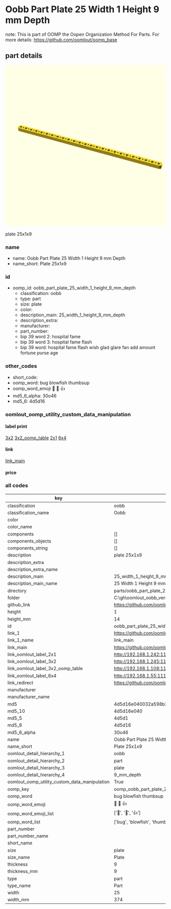# Oobb Part Plate 25 Width 1 Height 9 mm Depth  

note: This is part of OOMP the Oopen Organization Method For Parts. For more details: https://github.com/oomlout/oomp_base

##  part details
  

[![](3dpr.png)](3dpr.png)

plate 25x1x9



### name
* name: Oobb Part Plate 25 Width 1 Height 9 mm Depth
* name_short: Plate 25x1x9 
### id
* oomp_id: oobb_part_plate_25_width_1_height_9_mm_depth
  * classification: oobb
  * type: part
  * size: plate
  * color: 
  * description_main: 25_width_1_height_9_mm_depth
  * description_extra: 
  * manufacturer: 
  * part_number: 
  * bip 39 word 2: hospital fame
  * bip 39 word 3: hospital fame flash
  * bip 39 word: hospital fame flash wish glad glare fan add amount fortune purse age

### other_codes
* short_code: 
* oomp_word: bug blowfish thumbsup
* oomp_word_emoji :bug: :blowfish: :thumbsup:
* md5_6_alpha: 30o46
* md5_6: 4d5d16






### oomlout_oomp_utility_custom_data_manipulation
#### label print
[3x2](http://192.168.1.245:1112/?label=oomp%2030o46)
[3x2_oomp_table](http://192.168.1.108:1112/?label=oomp%2030o46)
[2x1](http://192.168.1.242:1112/?label=oomp%2030o46)
[6x4](http://192.168.1.55:1112/?label=oomp%2030o46)    

#### link

[link_main](https://github.com/oomlout/oomlout_oobb_version_4_generated_parts/tree/main/navigation_oomp/oobb/part/plate/25_width_1_height_9_mm_depth/part)                              

#### price







### all codes 
| key | value |  
| --- | --- |  
| classification | oobb |  
| classification_name | Oobb |  
| color |  |  
| color_name |  |  
| components | [] |  
| components_objects | [] |  
| components_string | [] |  
| description | plate 25x1x9 |  
| description_extra |  |  
| description_extra_name |  |  
| description_main | 25_width_1_height_9_mm_depth |  
| description_main_name | 25 Width 1 Height 9 mm Depth |  
| directory | parts/oobb_part_plate_25_width_1_height_9_mm_depth |  
| folder | C:\gh\oomlout_oobb_version_4_generated_parts\parts\oobb_part_plate_25_width_1_height_9_mm_depth |  
| github_link | https://github.com/oomlout/oomlout_oomp_part_src/tree/main/parts/oobb_part_plate_25_width_1_height_9_mm_depth |  
| height | 1 |  
| height_mm | 14 |  
| id | oobb_part_plate_25_width_1_height_9_mm_depth |  
| link_1 | https://github.com/oomlout/oomlout_oobb_version_4_generated_parts/tree/main/navigation_oomp/oobb/part/plate/25_width_1_height_9_mm_depth/part |  
| link_1_name | link_main |  
| link_main | https://github.com/oomlout/oomlout_oobb_version_4_generated_parts/tree/main/navigation_oomp/oobb/part/plate/25_width_1_height_9_mm_depth/part |  
| link_oomlout_label_2x1 | http://192.168.1.242:1112/?label=oomp%2030o46 |  
| link_oomlout_label_3x2 | http://192.168.1.245:1112/?label=oomp%2030o46 |  
| link_oomlout_label_3x2_oomp_table | http://192.168.1.108:1112/?label=oomp%2030o46 |  
| link_oomlout_label_6x4 | http://192.168.1.55:1112/?label=oomp%2030o46 |  
| link_redirect | https://github.com/oomlout/oomlout_oobb_version_4_generated_parts/tree/main/parts/oobb_plate_25_01_09 |  
| manufacturer |  |  
| manufacturer_name |  |  
| md5 | 4d5d16e040032a598b314fc8b0d49b6f |  
| md5_10 | 4d5d16e040 |  
| md5_5 | 4d5d1 |  
| md5_6 | 4d5d16 |  
| md5_6_alpha | 30o46 |  
| name | Oobb Part Plate 25 Width 1 Height 9 mm Depth |  
| name_short | Plate 25x1x9  |  
| oomlout_detail_hierarchy_1 | oobb |  
| oomlout_detail_hierarchy_2 | part |  
| oomlout_detail_hierarchy_3 | plate |  
| oomlout_detail_hierarchy_4 | 9_mm_depth |  
| oomlout_oomp_utility_custom_data_manipulation | True |  
| oomp_key | oomp_oobb_part_plate_25_width_1_height_9_mm_depth |  
| oomp_word | bug blowfish thumbsup |  
| oomp_word_emoji | :bug: :blowfish: :thumbsup: |  
| oomp_word_emoji_list | [':bug:', ':blowfish:', ':thumbsup:'] |  
| oomp_word_list | ['bug', 'blowfish', 'thumbsup'] |  
| part_number |  |  
| part_number_name |  |  
| short_name |  |  
| size | plate |  
| size_name | Plate |  
| thickness | 9 |  
| thickness_mm | 9 |  
| type | part |  
| type_name | Part |  
| width | 25 |  
| width_mm | 374 |  
